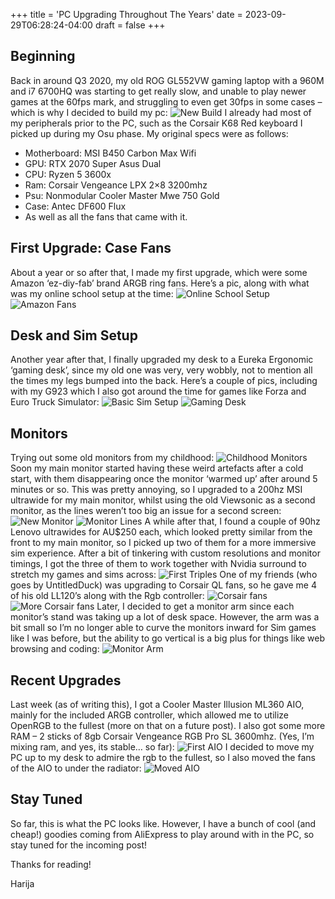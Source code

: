 +++
title = 'PC Upgrading Throughout The Years'
date = 2023-09-29T06:28:24-04:00
draft = false
+++
## Beginning
Back in around Q3 2020, my old ROG GL552VW gaming laptop with a 960M and i7 6700HQ was starting to get really slow, and unable to play newer games at the 60fps mark, and struggling to even get 30fps in some cases – which is why I decided to build my pc:
![New Build](/img/pc/firstbuild.jpg)
I already had most of my peripherals prior to the PC, such as the Corsair K68 Red keyboard I picked up during my Osu phase. My original specs were as follows:
- Motherboard: MSI B450 Carbon Max Wifi
- GPU: RTX 2070 Super Asus Dual
- CPU: Ryzen 5 3600x
- Ram: Corsair Vengeance LPX 2×8 3200mhz
- Psu: Nonmodular Cooler Master Mwe 750 Gold
- Case: Antec DF600 Flux
- As well as all the fans that came with it.


## First Upgrade: Case Fans
About a year or so after that, I made my first upgrade, which were some Amazon ‘ez-diy-fab’ brand ARGB ring fans. Here’s a pic, along with what was my online school setup at the time:
![Online School Setup](/img/pc/schoolsetup.jpg)
![Amazon Fans](/img/pc/amazonfans.jpg)


## Desk and Sim Setup
Another year after that, I finally upgraded my desk to a Eureka Ergonomic ‘gaming desk’, since my old one was very, very wobbly, not to mention all the times my legs bumped into the back. Here’s a couple of pics, including with my G923 which I also got around the time for games like Forza and Euro Truck Simulator:
![Basic Sim Setup](/img/pc/basicsim.jpg)
![Gaming Desk](/img/pc/gamerdesk.jpg)


## Monitors
Trying out some old monitors from my childhood:
![Childhood Monitors](/img/pc/childhoodmonitors.jpg)
Soon my main monitor started having these weird artefacts after a cold start, with them disappearing once the monitor ‘warmed up’ after around 5 minutes or so. This was pretty annoying, so I upgraded to a 200hz MSI ultrawide for my main monitor, whilst using the old Viewsonic as a second monitor, as the lines weren’t too big an issue for a second screen:
![New Monitor](/img/pc/newmonitor.jpg)
![Monitor Lines](/img/pc/lines.jpg)
A while after that, I found a couple of 90hz Lenovo ultrawides for AU$250 each, which looked pretty similar from the front to my main monitor, so I picked up two of them for a more immersive sim experience. After a bit of tinkering with custom resolutions and monitor timings, I got the three of them to work together with Nvidia surround to stretch my games and sims across:
![First Triples](/img/pc/firsttriples.jpg)
One of my friends (who goes by UntitledDuck) was upgrading to Corsair QL fans, so he gave me 4 of his old LL120’s along with the Rgb controller:
![Corsair fans](/img/pc/setupwithets.jpg)
![More Corsair fans](/img/pc/corsairfans.jpg)
Later, I decided to get a monitor arm since each monitor’s stand was taking up a lot of desk space. However, the arm was a bit small so I’m no longer able to curve the monitors inward for Sim games like I was before, but the ability to go vertical is a big plus for things like web browsing and coding:
![Monitor Arm](/img/pc/monitorarm.jpg)


## Recent Upgrades
Last week (as of writing this), I got a Cooler Master Illusion ML360 AIO, mainly for the included ARGB controller, which allowed me to utilize OpenRGB to the fullest (more on that on a future post). I also got some more RAM – 2 sticks of 8gb Corsair Vengeance RGB Pro SL 3600mhz. (Yes, I’m mixing ram, and yes, its stable… so far):
![First AIO](/img/pc/firstaio.jpg)
I decided to move my PC up to my desk to admire the rgb to the fullest, so I also moved the fans of the AIO to under the radiator:
![Moved AIO](/img/pc/movedaio.jpg)

## Stay Tuned
So far, this is what the PC looks like. However, I have a bunch of cool (and cheap!) goodies coming from AliExpress to play around with in the PC, so stay tuned for the incoming post!


Thanks for reading!


Harija